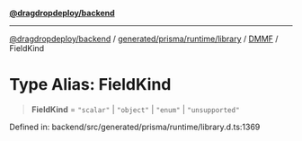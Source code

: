 [**@dragdropdeploy/backend**](../../../../../../../README.md)

***

[@dragdropdeploy/backend](../../../../../../../README.md) / [generated/prisma/runtime/library](../../../README.md) / [DMMF](../README.md) / FieldKind

# Type Alias: FieldKind

> **FieldKind** = `"scalar"` \| `"object"` \| `"enum"` \| `"unsupported"`

Defined in: backend/src/generated/prisma/runtime/library.d.ts:1369

